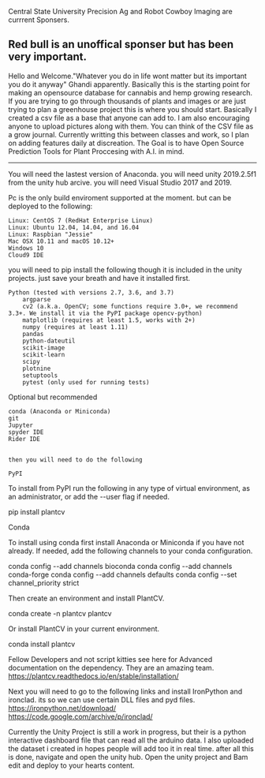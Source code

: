 Central State University Precision Ag and Robot Cowboy Imaging are currrent Sponsers. 

Red bull is an unoffical sponser but has been very important.
-------------------------------------------------------
Hello and Welcome."Whatever you do in life wont matter but its important you do it anyway" Ghandi apparently.
Basically this is the starting point for making an opensource database for cannabis and hemp growing research. 
If you are trying to go through thousands of plants and images or are just trying to plan a greenhouse project this is where you should start.
Basically I created a csv file as a base that anyone can add to. I am also encouraging anyone to upload pictures along with them.
You can think of the CSV file as a grow journal. Currently writting this between classes and work, so I plan on adding features daily at discreation. 
The Goal is to have Open Source Prediction Tools for Plant Proccesing with A.I. in mind. 

--------------------------------------------------------
You will need the lastest version of Anaconda.
you will need unity 2019.2.5f1 from the unity hub arcive. 
you will need Visual Studio 2017 and 2019.

Pc is the only build enviroment supported at the moment. but can be deployed to the following:

    Linux: CentOS 7 (RedHat Enterprise Linux)
    Linux: Ubuntu 12.04, 14.04, and 16.04
    Linux: Raspbian "Jessie"
    Mac OSX 10.11 and macOS 10.12+
    Windows 10
    Cloud9 IDE


you will need to pip install the following though it is included in the unity projects. just save your breath and have it installed first.

    Python (tested with versions 2.7, 3.6, and 3.7)
        argparse
        cv2 (a.k.a. OpenCV; some functions require 3.0+, we recommend 3.3+. We install it via the PyPI package opencv-python)
        matplotlib (requires at least 1.5, works with 2+)
        numpy (requires at least 1.11)
        pandas
        python-dateutil
        scikit-image
        scikit-learn
        scipy
        plotnine
        setuptools
        pytest (only used for running tests)

Optional but recommended

    conda (Anaconda or Miniconda)
    git
    Jupyter
    spyder IDE
    Rider IDE
    
    
    then you will need to do the following
    
    PyPI

To install from PyPI run the following in any type of virtual environment, as an administrator, or add the --user flag if needed.

pip install plantcv

Conda

To install using conda first install Anaconda or Miniconda if you have not already. If needed, add the following channels to your conda configuration.

conda config --add channels bioconda
conda config --add channels conda-forge
conda config --add channels defaults
conda config --set channel_priority strict

Then create an environment and install PlantCV.

conda create -n plantcv plantcv

Or install PlantCV in your current environment.

conda install plantcv

Fellow Developers and not script kitties see here for Advanced documentation on the dependency. They are an amazing team.
https://plantcv.readthedocs.io/en/stable/installation/


Next you will need to go to the following links and install IronPython and  ironclad. its so we can use certain DLL files and pyd files.
https://ironpython.net/download/
https://code.google.com/archive/p/ironclad/


Currently the Unity Project is still a work in progress, but their is a python interactive dashboard file that can read all the arduino data. I also uploaded the dataset i created in hopes people will add too it in real time.
after all this is done, navigate and open the unity hub.
Open the unity project and Bam edit and deploy to your hearts content. 
    

